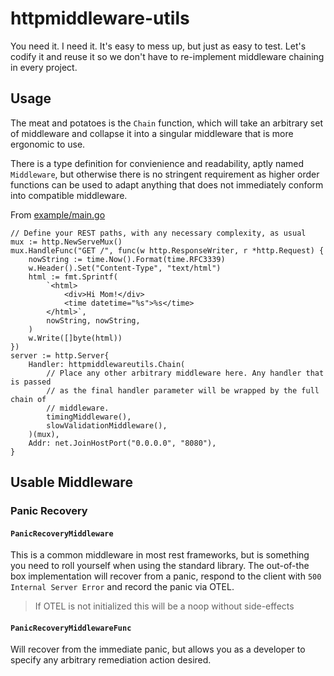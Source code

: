 # httpmiddleware-utils

You need it. I need it. It's easy to mess up, but just as easy to test.
Let's codify it and reuse it so we don't have to re-implement middleware
chaining in every project.

## Usage
The meat and potatoes is the `Chain` function, which will take an arbitrary
set of middleware and collapse it into a singular middleware that is more
ergonomic to use.

There is a type definition for convienience and readability, aptly named
`Middleware`, but otherwise there is no stringent requirement as higher
order functions can be used to adapt anything that does not immediately
conform into compatible middleware.

From [example/main.go](./example/main.go)
```golang
// Define your REST paths, with any necessary complexity, as usual
mux := http.NewServeMux()
mux.HandleFunc("GET /", func(w http.ResponseWriter, r *http.Request) {
	nowString := time.Now().Format(time.RFC3339)
	w.Header().Set("Content-Type", "text/html")
	html := fmt.Sprintf(
		`<html>
			<div>Hi Mom!</div>
			<time datetime="%s">%s</time>
		</html>`,
		nowString, nowString,
	)
	w.Write([]byte(html))
})
server := http.Server{
	Handler: httpmiddlewareutils.Chain(
		// Place any other arbitrary middleware here. Any handler that is passed
		// as the final handler parameter will be wrapped by the full chain of
		// middleware.
		timingMiddleware(),
		slowValidationMiddleware(),
	)(mux),
	Addr: net.JoinHostPort("0.0.0.0", "8080"),
}
```

## Usable Middleware

### Panic Recovery

#### `PanicRecoveryMiddleware`
This is a common middleware in most rest frameworks, but is something you need
to roll yourself when using the standard library. The out-of-the box implementation
will recover from a panic, respond to the client with `500 Internal Server Error`
and record the panic via OTEL.

> If OTEL is not initialized this will be a noop without side-effects

#### `PanicRecoveryMiddlewareFunc`
Will recover from the immediate panic, but allows you as a developer to specify
any arbitrary remediation action desired.
